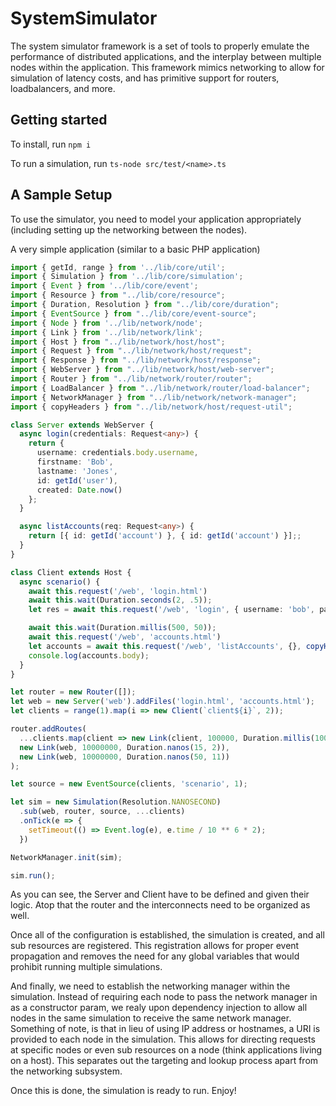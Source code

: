 # SystemSimulator

The system simulator framework is a set of tools to properly emulate the performance of distributed applications, and the interplay between multiple nodes within the application.  This framework mimics networking to allow for simulation of latency costs, and has primitive support for routers, loadbalancers, and more.

## Getting started

To install, run `npm i`

To run a simulation, run `ts-node src/test/<name>.ts`

## A Sample Setup

To use the simulator, you need to model your application appropriately (including setting up the networking between the nodes).

A very simple application (similar to a basic PHP application) 

```ts
import { getId, range } from '../lib/core/util';
import { Simulation } from '../lib/core/simulation';
import { Event } from '../lib/core/event';
import { Resource } from "../lib/core/resource";
import { Duration, Resolution } from "../lib/core/duration";
import { EventSource } from "../lib/core/event-source";
import { Node } from '../lib/network/node';
import { Link } from '../lib/network/link';
import { Host } from "../lib/network/host/host";
import { Request } from "../lib/network/host/request";
import { Response } from "../lib/network/host/response";
import { WebServer } from "../lib/network/host/web-server";
import { Router } from "../lib/network/router/router";
import { LoadBalancer } from "../lib/network/router/load-balancer";
import { NetworkManager } from "../lib/network/network-manager";
import { copyHeaders } from "../lib/network/host/request-util";

class Server extends WebServer {
  async login(credentials: Request<any>) {
    return {
      username: credentials.body.username,
      firstname: 'Bob',
      lastname: 'Jones',
      id: getId('user'),
      created: Date.now()
    };
  }

  async listAccounts(req: Request<any>) {
    return [{ id: getId('account') }, { id: getId('account') }];;
  }
}

class Client extends Host {
  async scenario() {
    await this.request('/web', 'login.html')
    await this.wait(Duration.seconds(2, .5));
    let res = await this.request('/web', 'login', { username: 'bob', password: 'bobpw' });

    await this.wait(Duration.millis(500, 50));
    await this.request('/web', 'accounts.html')
    let accounts = await this.request('/web', 'listAccounts', {}, copyHeaders(res, 'auth'));
    console.log(accounts.body);
  }
}

let router = new Router([]);
let web = new Server('web').addFiles('login.html', 'accounts.html');
let clients = range(1).map(i => new Client(`client${i}`, 2));

router.addRoutes(
  ...clients.map(client => new Link(client, 100000, Duration.millis(100, 50))),
  new Link(web, 10000000, Duration.nanos(15, 2)),
  new Link(web, 10000000, Duration.nanos(50, 11))
);

let source = new EventSource(clients, 'scenario', 1);

let sim = new Simulation(Resolution.NANOSECOND)
  .sub(web, router, source, ...clients)
  .onTick(e => {
    setTimeout(() => Event.log(e), e.time / 10 ** 6 * 2);
  })

NetworkManager.init(sim);

sim.run();
```

As you can see, the Server and Client have to be defined and given their logic.  Atop that the router and the interconnects need to be organized as well.

Once all of the configuration is established, the simulation is created, and all sub resources are registered. This registration allows for proper event propagation and removes the need for any global variables that would prohibit running multiple simulations.

And finally, we need to establish the networking manager within the simulation.  Instead of requiring each node to pass the network manager in as a constructor param, we realy upon dependency injection to allow all nodes in the same simulation to receive the same network manager. Something of note, is that in lieu of using IP address or hostnames, a URI is provided to each node in the simulation.  This allows for directing requests at specific nodes or even sub resources on a node (think applications living on a host).  This separates out the targeting and lookup process apart from the networking subsystem.

Once this is done, the simulation is ready to run. Enjoy!